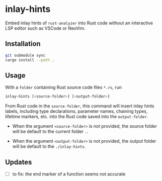 # inlay-hints

Embed inlay hints of `rust-analyzer` into Rust code without an interactive LSP editor such as VSCode or NeoVim.

## Installation

```bash
git submodule sync
cargo install --path .
```

## Usage
With a `folder` containing Rust source code files `*.rs`, run
```bash
inlay-hints [<source-folder>] [<output-folder>]
```

From Rust code in the `source-folder`, this command will insert inlay hints
labels, including type declarations, parameter names, chaining types, lifetime
markers, etc. into the Rust code saved into the `output-folder`.

* When the argument `<source-folder>` is not provided, the source folder will
be default to the current folder `.`.

* When the argument `<output-folder>` is not provided, the output folder will
be default to the `./inlay-hints`.

## Updates
- [ ] to fix: the end marker of a function seems not accurate
